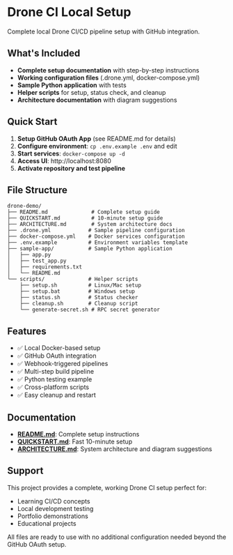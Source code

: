 # Drone CI Local Setup

Complete local Drone CI/CD pipeline setup with GitHub integration.

## What's Included

- **Complete setup documentation** with step-by-step instructions
- **Working configuration files** (.drone.yml, docker-compose.yml)
- **Sample Python application** with tests
- **Helper scripts** for setup, status check, and cleanup
- **Architecture documentation** with diagram suggestions

## Quick Start

1. **Setup GitHub OAuth App** (see README.md for details)
2. **Configure environment**: `cp .env.example .env` and edit
3. **Start services**: `docker-compose up -d`
4. **Access UI**: http://localhost:8080
5. **Activate repository and test pipeline**

## File Structure

```
drone-demo/
├── README.md              # Complete setup guide
├── QUICKSTART.md          # 10-minute setup guide
├── ARCHITECTURE.md        # System architecture docs
├── .drone.yml            # Sample pipeline configuration
├── docker-compose.yml    # Docker services configuration
├── .env.example          # Environment variables template
├── sample-app/           # Sample Python application
│   ├── app.py
│   ├── test_app.py
│   ├── requirements.txt
│   └── README.md
└── scripts/              # Helper scripts
    ├── setup.sh          # Linux/Mac setup
    ├── setup.bat         # Windows setup
    ├── status.sh         # Status checker
    ├── cleanup.sh        # Cleanup script
    └── generate-secret.sh # RPC secret generator
```

## Features

- ✅ Local Docker-based setup
- ✅ GitHub OAuth integration
- ✅ Webhook-triggered pipelines
- ✅ Multi-step build pipeline
- ✅ Python testing example
- ✅ Cross-platform scripts
- ✅ Easy cleanup and restart

## Documentation

- **[README.md](README.md)**: Complete setup instructions
- **[QUICKSTART.md](QUICKSTART.md)**: Fast 10-minute setup
- **[ARCHITECTURE.md](ARCHITECTURE.md)**: System architecture and diagram suggestions

## Support

This project provides a complete, working Drone CI setup perfect for:
- Learning CI/CD concepts
- Local development testing
- Portfolio demonstrations
- Educational projects

All files are ready to use with no additional configuration needed beyond the GitHub OAuth setup.